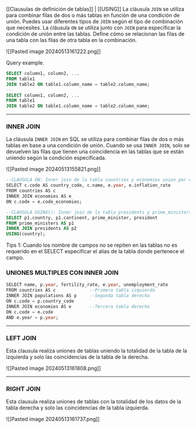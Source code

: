 [[Clausulas de definición de tablas]] | [[USING]]
La cláusula `JOIN` se utiliza para combinar filas de dos o más tablas en función de una condición de unión. Puedes usar diferentes tipos de `JOIN` según el tipo de combinación que necesites.
La cláusula `ON` se utiliza junto con `JOIN` para especificar la condición de unión entre las tablas. Define cómo se relacionan las filas de una tabla con las filas de otra tabla en la combinación.

![[Pasted image 20240513161222.png]]

Query example.
```sql
SELECT column1, column2, ...
FROM table1
JOIN table2 ON table1.column_name = table2.column_name;
---
SELECT column1, column2, ...
FROM table1
JOIN table2 ON table1.column_name = table2.column_name;
```

---
### INNER JOIN

La cláusula `INNER JOIN` en SQL se utiliza para combinar filas de dos o más tablas en base a una condición de unión. Cuando se usa `INNER JOIN`, solo se devuelven las filas que tienen una coincidencia en las tablas que se están uniendo según la condición especificada.

![[Pasted image 20240513155821.png]]

```sql
--CLAUSULA ON: Inner join de la tabla countries y economies union por el campo code
SELECT c.code AS country_code, c.name, e.year, e.inflation_rate
FROM countries AS c
INNER JOIN economies AS e
ON c.code = e.code_economies;

--CLAUSULA USING(): Inner join de la tabla presidents y prime_ministers unidas por el campo country
SELECT p1.country, p1.continent, prime_minister, president
FROM prime_ministers AS p1
INNER JOIN presidents AS p2
USING(country);
```

Tips 1: Cuando los nombre de campos no se repiten en las tablas no es requerido en el SELECT especificar el alias de la tabla donde pertenece el campo.


### UNIONES MULTIPLES CON INNER JOIN
```sql
SELECT name, p.year, fertility_rate, e.year, unemployment_rate
FROM countries AS c             --Primera tabla izquierda
INNER JOIN populations AS p     --Segunda tabla derecha
ON c.code = p.country_code
INNER JOIN economies AS e       --Tercera tabla derecha
ON c.code = e.code
AND e.year = p.year;
```

---

### LEFT JOIN

Esta clausula realiza uniones de tablas uniendo la totalidad de la tabla de la izquierda y solo las coincidencias de la tabla de la derecha. 

![[Pasted image 20240513161808.png]]


---

### RIGHT JOIN

Esta clausula realiza uniones de tablas con la totalidad de los datos de la tabla derecha y solo las coincidencias de la tabla izquierda.

![[Pasted image 20240513161737.png]]

